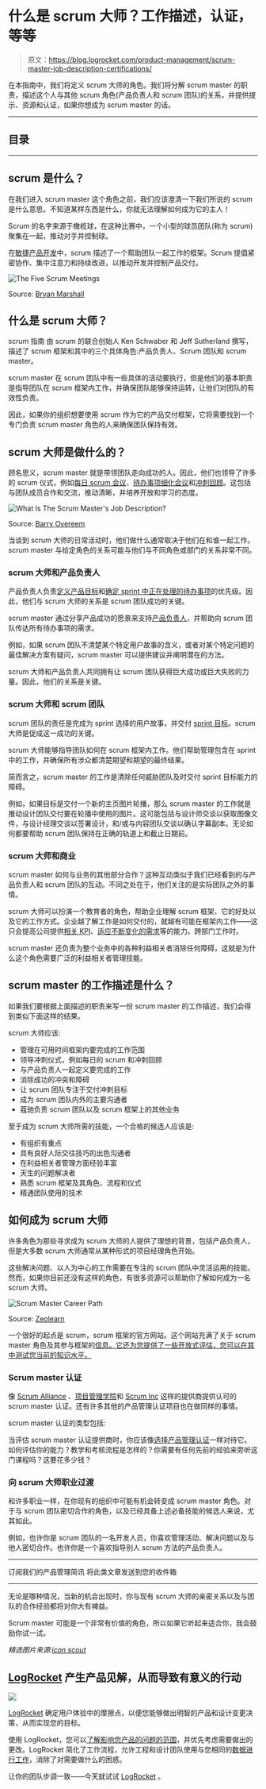 # 什么是 scrum 大师？工作描述，认证，等等

> 原文：<https://blog.logrocket.com/product-management/scrum-master-job-description-certifications/>

在本指南中，我们将定义 scrum 大师的角色。我们将分解 scrum master 的职责，描述这个人与其他 scrum 角色(产品负责人和 scrum 团队)的关系，并提供提示、资源和认证，如果你想成为 scrum master 的话。

* * *

## 目录

* * *

## scrum 是什么？

在我们进入 scrum master 这个角色之前，我们应该澄清一下我们所说的 scrum 是什么意思。不知道某样东西是什么，你就无法理解如何成为它的主人！

Scrum 的名字来源于橄榄球，在这种比赛中，一个小型的球员团队(称为 scrum)聚集在一起，推动对手并控制球。

在[敏捷产品开发](https://blog.logrocket.com/product-management/four-agile-manifesto-values-explained/)中，scrum 描述了一个帮助团队一起工作的框架。Scrum 提倡紧密协作、集中注意力和持续改进，以推动开发并控制产品交付。

![The Five Scrum Meetings](img/10dd78c1724f2dbc1004859a78a15ba1.png)

Source: [Bryan Marshall](https://www.bryanmarshall.com/scrum-meetings/)

## 什么是 scrum 大师？

scrum 指南 由 scrum 的联合创始人 Ken Schwaber 和 Jeff Sutherland 撰写，描述了 scrum 框架和其中的三个具体角色:产品负责人、Scrum 团队和 scrum master。

scrum master 在 scrum 团队中有一些具体的活动要执行，但是他们的基本职责是指导团队在 scrum 框架内工作，并确保团队能够保持运转，让他们对团队的有效性负责。

因此，如果你的组织想要使用 scrum 作为它的产品交付框架，它将需要找到一个专门负责 scrum master 角色的人来确保团队保持有效。

## scrum 大师是做什么的？

顾名思义，scrum master 就是带领团队走向成功的人。因此，他们也领导了许多的 scrum 仪式，例如[每日 scrum 会议](https://blog.logrocket.com/product-management/the-daily-scrum-meeting-overview-best-practices-anti-patterns/)、[待办事项细化会议](https://blog.logrocket.com/product-management/what-is-backlog-grooming-aka-refinement/)和[冲刺回顾](https://blog.logrocket.com/product-management/what-is-a-sprint-retrospective-templates-and-best-practices/)。这包括与团队成员合作和交流，推动清晰，并培养开放和学习的态度。

![What Is The Scrum Master's Job Description?](img/a92e9e5fa2083aaa161d93ade1a6f932.png)

Source: [Barry Overeem](https://medium.com/the-liberators/my-journey-as-a-scrum-master-75d95cb4a54d)

当谈到 scrum 大师的日常活动时，他们做什么通常取决于他们在和谁一起工作。scrum master 与给定角色的关系可能与他们与不同角色或部门的关系非常不同。

### scrum 大师和产品负责人

产品负责人负责[定义产品目标](https://blog.logrocket.com/product-management/what-is-a-product-vision-statement-examples/)和[确定 sprint 中正在处理的待办事项](https://blog.logrocket.com/product-management/sprint-backlog-how-to-prioritize-examples/)的优先级。因此，他们与 scrum 大师的关系是 scrum 团队成功的关键。

scrum master 通过分享产品成功的愿景来支持[产品负责人](https://blog.logrocket.com/product-management/what-does-a-product-manager-do-role-responsibilities/#product-manager-vs-product-owner)，并帮助向 scrum 团队传达所有待办事项的需求。

例如，如果 scrum 团队不清楚某个特定用户故事的含义，或者对某个特定问题的最佳解决方案有疑问，scrum master 可以提供建议并阐明潜在的方法。

scrum 大师和产品负责人共同拥有让 scrum 团队获得巨大成功或巨大失败的力量。因此，他们的关系是关键。

### scrum 大师和 scrum 团队

scrum 团队的责任是完成为 sprint 选择的用户故事，并交付 [sprint 目标](https://blog.logrocket.com/product-management/what-is-sprint-planning-guide-meeting-agenda-cheat-sheet/#do-you-need-to-set-a-sprint-goal)。scrum 大师是促成这一成功的关键。

scrum 大师能够指导团队如何在 scrum 框架内工作。他们帮助管理包含在 sprint 中的工作，并确保所有涉众都清楚期望和期望的最终结果。

简而言之，scrum master 的工作是清除任何威胁团队及时交付 sprint 目标能力的障碍。

例如，如果目标是交付一个新的主页图片轮播，那么 scrum master 的工作就是推动设计团队交付要在轮播中使用的图片。这可能包括与设计师交谈以获取图像文件，与设计经理交谈以签署设计，和/或与内容团队交谈以确认字幕副本。无论如何都要帮助 scrum 团队保持在正确的轨道上和截止日期前。

### scrum 大师和商业

scrum master 如何与业务的其他部分合作？这种互动类似于我们已经看到的与产品负责人和 scrum 团队的互动。不同之处在于，他们关注的是实际团队之外的事情。

scrum 大师可以扮演一个教育者的角色，帮助企业理解 scrum 框架、它的好处以及它的工作方式。企业越了解工作是如何交付的，就越有可能在框架内工作——这只会提高公司提供[相关 KPI](https://blog.logrocket.com/product-management/what-metrics-kpis-product-managers-track/)、[适应不断变化的需求](https://blog.logrocket.com/product-management/12-agile-manifesto-principles-how-to-adopt-them/#2-welcome-changing-requirements)等的能力。跨部门工作时。

scrum master 还负责为整个业务中的各种利益相关者消除任何障碍，这就是为什么这个角色需要广泛的利益相关者管理技能。

## scrum master 的工作描述是什么？

如果我们要根据上面描述的职责来写一份 scrum master 的工作描述，我们会得到类似下面这样的结果。

scrum 大师应该:

*   管理在可用时间框架内要完成的工作范围
*   领导冲刺仪式，例如每日的 scrum 和冲刺回顾
*   与产品负责人一起定义要完成的工作
*   消除成功的冲突和障碍
*   让 scrum 团队专注于交付冲刺目标
*   成为 scrum 团队内外的主要沟通者
*   蔻驰负责 scrum 团队以及 scrum 框架上的其他业务

至于成为 scrum 大师所需的技能，一个合格的候选人应该是:

*   有组织有重点
*   具有良好人际交往技巧的出色沟通者
*   在利益相关者管理方面经验丰富
*   天生的问题解决者
*   熟悉 scrum 框架及其角色、流程和仪式
*   精通团队使用的技术

## 如何成为 scrum 大师

许多角色为那些寻求成为 scrum 大师的人提供了理想的背景，包括产品负责人，但是大多数 scrum 大师通常从某种形式的项目经理角色开始。

这些解决问题、以人为中心的工作需要在专注的 scrum 团队中灵活运用的技能。然而，如果你目前还没有这样的角色，有很多资源可以帮助你了解如何成为一名 scrum 大师。

![Scrum Master Career Path](img/cee7b33c191091033308a45668752016.png)

Source: [Zeolearn](https://www.zeolearn.com/magazine/scrum-master-career-path)

一个很好的起点是 scrum，scrum 框架的官方网站。这个网站充满了关于 scrum master 角色及其参与框架的[信息。它还为您提供了一些开放式评估，您可以在其中测试您当前的知识水平。](https://www.scrum.org/resources/what-is-a-scrum-master)

### Scrum master 认证

像 [Scrum Alliance](https://www.scrumalliance.org/) 、[项目管理学院](https://www.pmi.org/)和 [Scrum Inc](https://www.scruminc.com/scrum-master-training/) 这样的提供商提供认可的 scrum master 认证。还有许多其他的产品管理认证项目也在做同样的事情。

scrum master 认证的类型包括:

当评估 scrum master 认证提供商时，你应该像[选择产品管理认证](https://blog.logrocket.com/product-management/product-management-certifications/#choosing-the-right-certification-program)一样对待它。如何评估你的能力？教学和考核流程是怎样的？你需要有任何先前的经验来旁听这门课程吗？这要花多少钱？

### 向 scrum 大师职业过渡

和许多职业一样，在你现有的组织中可能有机会转变成 scrum master 角色。对于与 scrum 团队密切合作的角色，以及已经具备上述必备技能的候选人来说，尤其如此。

例如，也许你是 scrum 团队的一名开发人员，你喜欢管理活动、解决问题以及与他人密切合作。也许你是一个喜欢指导别人 scrum 方法的产品负责人。

* * *

订阅我们的产品管理简讯
将此类文章发送到您的收件箱

* * *

无论是哪种情况，当新的机会出现时，你与现有 scrum 大师的亲密关系以及与团队的合作经验都将对你大有裨益。

Scrum master 可能是一个非常有价值的角色，所以如果它听起来适合你，我会鼓励你试一试。

*精选图片来源:[icon scout](https://iconscout.com/icon/team-leader-3843475)*

## [LogRocket](https://lp.logrocket.com/blg/pm-signup) 产生产品见解，从而导致有意义的行动

[![](img/1af2ef21ae5da387d71d92a7a09c08e8.png)](https://lp.logrocket.com/blg/pm-signup)

[LogRocket](https://lp.logrocket.com/blg/pm-signup) 确定用户体验中的摩擦点，以便您能够做出明智的产品和设计变更决策，从而实现您的目标。

使用 LogRocket，您可以[了解影响您产品的问题的范围](https://logrocket.com/for/analytics-for-web-applications)，并优先考虑需要做出的更改。LogRocket 简化了工作流程，允许工程和设计团队使用与您相同的[数据进行工作](https://logrocket.com/for/web-analytics-solutions)，消除了对需要做什么的困惑。

让你的团队步调一致——今天就试试 [LogRocket](https://lp.logrocket.com/blg/pm-signup) 。
